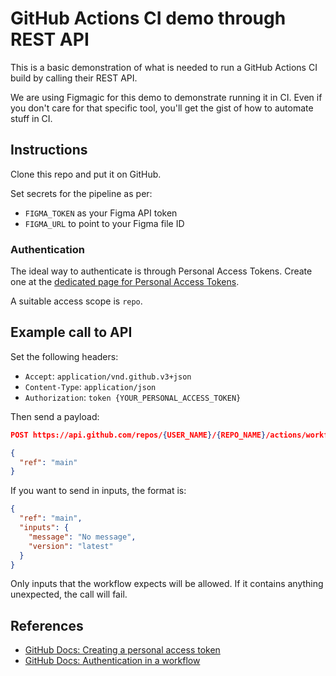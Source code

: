 # GitHub Actions CI demo through REST API

This is a basic demonstration of what is needed to run a GitHub Actions CI build by calling their REST API.

We are using Figmagic for this demo to demonstrate running it in CI. Even if you don't care for that specific tool, you'll get the gist of how to automate stuff in CI.

## Instructions

Clone this repo and put it on GitHub.

Set secrets for the pipeline as per:

- `FIGMA_TOKEN` as your Figma API token
- `FIGMA_URL` to point to your Figma file ID

### Authentication

The ideal way to authenticate is through Personal Access Tokens. Create one at the [dedicated page for Personal Access Tokens](https://github.com/settings/tokens).

A suitable access scope is `repo`.

## Example call to API

Set the following headers:

- `Accept`: `application/vnd.github.v3+json`
- `Content-Type`: `application/json`
- `Authorization`: `token {YOUR_PERSONAL_ACCESS_TOKEN}`

Then send a payload:

```json
POST https://api.github.com/repos/{USER_NAME}/{REPO_NAME}/actions/workflows/{WORKFLOW_FILENAME}/dispatches

{
  "ref": "main"
}
```

If you want to send in inputs, the format is:

```json
{
  "ref": "main",
  "inputs": {
    "message": "No message",
    "version": "latest"
  }
}
```

Only inputs that the workflow expects will be allowed. If it contains anything unexpected, the call will fail.

## References

- [GitHub Docs: Creating a personal access token](https://docs.github.com/en/github/authenticating-to-github/keeping-your-account-and-data-secure/creating-a-personal-access-token)
- [GitHub Docs: Authentication in a workflow](https://docs.github.com/en/actions/reference/authentication-in-a-workflow)
